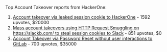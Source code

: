 Top Account Takeover reports from HackerOne:

1. [Account takeover via leaked session cookie to HackerOne](https://hackerone.com/reports/745324) - 1592 upvotes, $20000
2. [Mass account takeovers using HTTP Request Smuggling on https://slackb.com/ to steal session cookies to Slack](https://hackerone.com/reports/737140) - 851 upvotes, $0
3. [Account Takeover via Password Reset without user interactions to GitLab](https://hackerone.com/reports/2293343) - 700 upvotes, $35000


